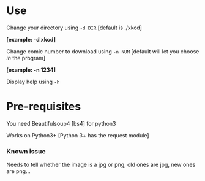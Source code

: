 # Use

Change your directory using `-d DIR` [default is ./xkcd]

**[example: -d xkcd]**


Change comic number to download using `-n NUM` [default will let you choose *in* the program]

**[example: -n 1234]**

Display help using `-h`

# Pre-requisites

You need Beautifulsoup4 [bs4] for python3

Works on Python3+ [Python 3+ has the request module]

### Known issue

Needs to tell whether the image is a jpg or png, old ones are jpg, new ones are png...
